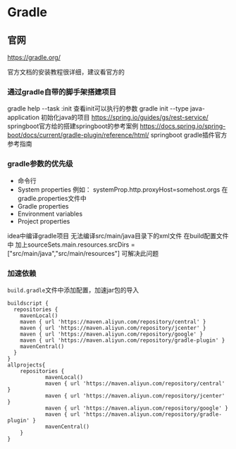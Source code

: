# Gradle

## 官网
https://gradle.org/

官方文档的安装教程很详细，建议看官方的


### 通过gradle自带的脚手架搭建项目

gradle help --task :init 查看init可以执行的参数
gradle init --type java-application 初始化java的项目
https://spring.io/guides/gs/rest-service/   springboot官方给的搭建springboot的参考案例
https://docs.spring.io/spring-boot/docs/current/gradle-plugin/reference/html/  springboot gradle插件官方参考指南

### gradle参数的优先级
- 命令行
- System properties 例如：  systemProp.http.proxyHost=somehost.orgs 在gradle.properties文件中
- Gradle properties
- Environment variables 
- Project properties
	
idea中编译gradle项目  无法编译src/main/java目录下的xml文件
在build配置文件中 加上sourceSets.main.resources.srcDirs = ["src/main/java","src/main/resources"]  可解决此问题

### 加速依赖
`build.gradle`文件中添加配置，加速jar包的导入
```
buildscript {
  repositories {
    mavenLocal()
    maven { url 'https://maven.aliyun.com/repository/central' }
    maven { url 'https://maven.aliyun.com/repository/jcenter' }
    maven { url 'https://maven.aliyun.com/repository/google' }
    maven { url 'https://maven.aliyun.com/repository/gradle-plugin' }
    mavenCentral()
  }
}
allprojects{
    repositories {
            mavenLocal()
            maven { url 'https://maven.aliyun.com/repository/central' }
            maven { url 'https://maven.aliyun.com/repository/jcenter' }
            maven { url 'https://maven.aliyun.com/repository/google' }
            maven { url 'https://maven.aliyun.com/repository/gradle-plugin' }
            mavenCentral()
    }
}
```
 
